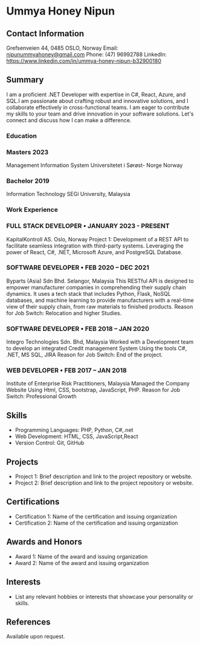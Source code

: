 # Ummya Honey Nipun

## Contact Information
  Grefsenveien 44, 0485
  OSLO, Norway
  Email: nipunummyahoney@gmail.com
  Phone: (47) 96992788
  LinkedIn: https://www.linkedin.com/in/ummya-honey-nipun-b32900180

## Summary
I am a proficient .NET Developer with expertise in C#, React, Azure,
and SQL.I am passionate about crafting robust and innovative
solutions, and I collaborate effectively in cross-functional teams. I am
eager to contribute my skills to your team and drive innovation in your
software solutions. Let's connect and discuss how I can make a
difference.

### Education

### Masters 2023
Management Information System
Universitetet i Sørøst- Norge Norway

### Bachelor 2019 
Information Technology 
SEGi University, Malaysia

### Work Experience

### FULL STACK DEVELOPER • JANUARY 2023 - PRESENT
KapitalKontroll AS. Oslo, Norway
Project 1: Development of a REST API to facilitate seamless integration with third-party systems. Leveraging the power of React, C#, .NET, Microsoft Azure, and PostgreSQL Database.

### SOFTWARE DEVELOPER • FEB 2020 – DEC 2021
Byparts (Asia) Sdn Bhd. Selangor, Malaysia
This RESTful API is designed to empower manufacturer companies in comprehending their supply chain dynamics. It uses a tech stack that includes Python, Flask, NoSQL databases, and machine learning to provide manufacturers with a real-time view of their supply chain, from raw materials to finished products.
Reason for Job Switch: Relocation and higher Studies.

### SOFTWARE DEVELOPER • FEB 2018 – JAN 2020
Integro Technologies Sdn. Bhd, Malaysia
Worked with a Development team to develop an integrated Credit management System Using the tools C#, .NET, MS SQL, JIRA
Reason for Job Switch: End of the project.

### WEB DEVELOPER • FEB 2017 – JAN 2018
Institute of Enterprise Risk Practitioners, Malaysia
Managed the Company Website Using Html, CSS, bootstrap, JavaScript, PHP.
Reason for Job Switch: Professional Growth

## Skills
- Programming Languages: PHP, Python, C#,.net
- Web Development: HTML, CSS, JavaScript,React
- Version Control: Git, GitHub

## Projects
- Project 1: Brief description and link to the project repository or website.
- Project 2: Brief description and link to the project repository or website.

## Certifications
- Certification 1: Name of the certification and issuing organization
- Certification 2: Name of the certification and issuing organization

## Awards and Honors
- Award 1: Name of the award and issuing organization
- Award 2: Name of the award and issuing organization

## Interests
- List any relevant hobbies or interests that showcase your personality or skills.

## References
Available upon request.
